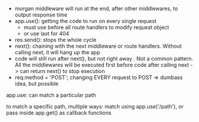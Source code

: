- morgan middleware will run at the end, after other middlewares, to output response time
- app.use(): getting the code to run on every single request
  - must use before all route handlers to modify request object
  - or use last for 404
- res.send(): stops the whole cycle
- next(): chaining with the next middleware or route handlers.  Without calling next, it will hang up the app
- code will still run after next(), but not right away . Not a common pattern. All the middlewares will be executed first before code after calling next
-> can return next() to stop execution
- req.method = 'POST'; changing EVERY request to POST => dumbass idea, but possible

app.use: can match a particular path

to match a specific path, multiple ways: match using app.use('/path'), or pass inside app.get() as callback functions